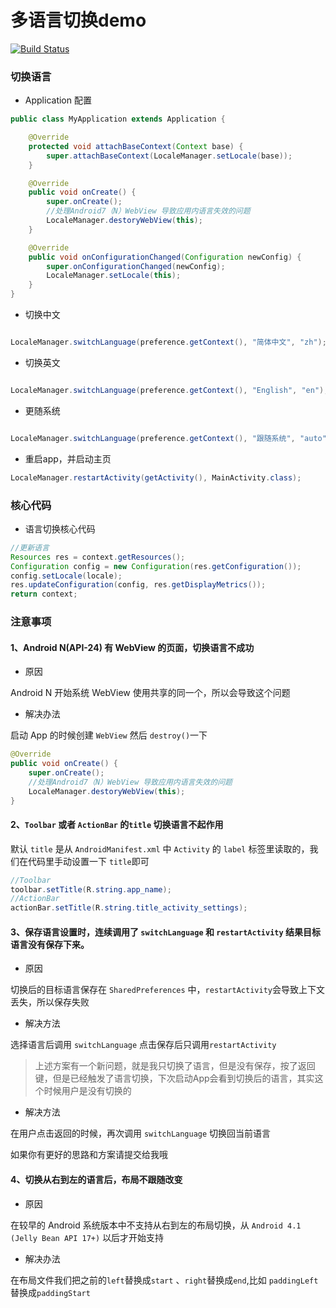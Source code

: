 # 多语言切换demo

[![Build Status](https://travis-ci.org/yy1300326388/SwitchLanguage.svg?branch=master)](https://travis-ci.org/yy1300326388/SwitchLanguage)

### 切换语言

- Application 配置

```java
public class MyApplication extends Application {

    @Override
    protected void attachBaseContext(Context base) {
        super.attachBaseContext(LocaleManager.setLocale(base));
    }

    @Override
    public void onCreate() {
        super.onCreate();
        //处理Android7（N）WebView 导致应用内语言失效的问题
        LocaleManager.destoryWebView(this);
    }

    @Override
    public void onConfigurationChanged(Configuration newConfig) {
        super.onConfigurationChanged(newConfig);
        LocaleManager.setLocale(this);
    }
}
```

- 切换中文

```java

LocaleManager.switchLanguage(preference.getContext(), "简体中文", "zh");
```

- 切换英文

```java

LocaleManager.switchLanguage(preference.getContext(), "English", "en");
```

- 更随系统

```java

LocaleManager.switchLanguage(preference.getContext(), "跟随系统", "auto");
```

- 重启app，并启动主页

```java
LocaleManager.restartActivity(getActivity(), MainActivity.class);
```



### 核心代码

- 语言切换核心代码

``` java
//更新语言
Resources res = context.getResources();
Configuration config = new Configuration(res.getConfiguration());
config.setLocale(locale);
res.updateConfiguration(config, res.getDisplayMetrics());
return context;
```

### 注意事项

#### 1、Android N(API-24) 有 WebView 的页面，切换语言不成功

- 原因

Android N 开始系统 WebView 使用共享的同一个，所以会导致这个问题

- 解决办法

启动 App 的时候创建 `WebView` 然后 `destroy()`一下

```java
@Override
public void onCreate() {
    super.onCreate();
    //处理Android7（N）WebView 导致应用内语言失效的问题
    LocaleManager.destoryWebView(this);
}
```

#### 2、`Toolbar` 或者 `ActionBar` 的`title` 切换语言不起作用

默认 `title` 是从 `AndroidManifest.xml` 中 `Activity` 的 `label` 标签里读取的，我们在代码里手动设置一下 `title`即可

```java
//Toolbar
toolbar.setTitle(R.string.app_name);
//ActionBar
actionBar.setTitle(R.string.title_activity_settings);
```

#### 3、保存语言设置时，连续调用了 `switchLanguage` 和 `restartActivity` 结果目标语言没有保存下来。

- 原因

切换后的目标语言保存在 `SharedPreferences` 中，`restartActivity`会导致上下文丢失，所以保存失败

- 解决方法

选择语言后调用 `switchLanguage` 点击保存后只调用`restartActivity`

> 上述方案有一个新问题，就是我只切换了语言，但是没有保存，按了返回键，但是已经触发了语言切换，下次启动App会看到切换后的语言，其实这个时候用户是没有切换的

- 解决方法

在用户点击返回的时候，再次调用 `switchLanguage` 切换回当前语言

如果你有更好的思路和方案请提交给我哦

#### 4、切换从右到左的语言后，布局不跟随改变

- 原因

在较早的 Android 系统版本中不支持从右到左的布局切换，从 `Android 4.1 (Jelly Bean API 17+)` 以后才开始支持

- 解决办法

在布局文件我们把之前的`left`替换成`start` 、`right`替换成`end`,比如 `paddingLeft`替换成`paddingStart`
